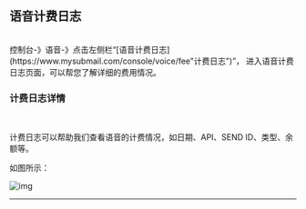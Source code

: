 ## 语音计费日志

 <br>
控制台-》语音-》点击左侧栏“[语音计费日志](https://www.mysubmail.com/console/voice/fee"计费日志")”，
进入语音计费日志页面，可以帮您了解详细的费用情况。

 <br>

### **计费日志详情**

<br>

计费日志可以帮助我们查看语音的计费情况，如日期、API、SEND ID、类型、余额等。

如图所示：

![img](https://libraries.mysubmail.com/public/99040a5a4bb73c0f8ab0495dae84a27f/images/618f6a06e852facdee31fcc69c4d9d13.png)

------